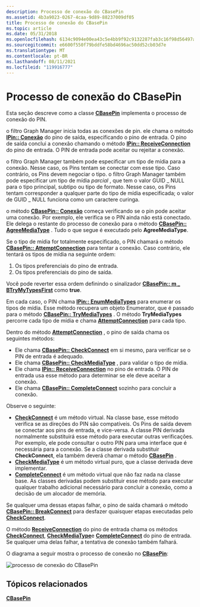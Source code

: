 ```yaml
---
description: Processo de conexão do CBasePin
ms.assetid: 4b3a9023-0267-4caa-9d89-88237009df05
title: Processo de conexão do CBasePin
ms.topic: article
ms.date: 05/31/2018
ms.openlocfilehash: 6134c9094e00ea43c5e4bb9f92c9132287fab3c16f98d56497affc8c1015bd6a
ms.sourcegitcommit: e6600f550f79bddfe58bd4696ac50dd52cb03d7e
ms.translationtype: MT
ms.contentlocale: pt-BR
ms.lasthandoff: 08/11/2021
ms.locfileid: "119916777"
---
```

# <a name="cbasepin-connection-process"></a>Processo de conexão do CBasePin

Esta seção descreve como a classe [**CBasePin**](cbasepin.md) implementa o processo de conexão do PIN.

o filtro Graph Manager inicia todas as conexões de pin. ele chama o método [**IPin:: Conexão**](/windows/desktop/api/Strmif/nf-strmif-ipin-connect) do pino de saída, especificando o pino de entrada. O pino de saída conclui a conexão chamando o método [**IPin:: ReceiveConnection**](/windows/desktop/api/Strmif/nf-strmif-ipin-receiveconnection) do pino de entrada. O PIN de entrada pode aceitar ou rejeitar a conexão.

o filtro Graph Manager também pode especificar um tipo de mídia para a conexão. Nesse caso, os Pins tentam se conectar com esse tipo. Caso contrário, os Pins devem negociar o tipo. o filtro Graph Manager também pode especificar um tipo de mídia *parcial* , que tem o valor GUID \_ NULL para o tipo principal, subtipo ou tipo de formato. Nesse caso, os Pins tentam corresponder a qualquer parte do tipo de mídia especificada; o valor de GUID \_ NULL funciona como um caractere curinga.

o método [**CBasePin:: Conexão**](cbasepin-connect.md) começa verificando se o pin pode aceitar uma conexão. Por exemplo, ele verifica se o PIN ainda não está conectado. Ele delega o restante do processo de conexão para o método [**CBasePin:: AgreeMediaType**](cbasepin-agreemediatype.md) . Tudo o que segue é executado pelo **AgreeMediaType**.

Se o tipo de mídia for totalmente especificado, o PIN chamará o método [**CBasePin:: AttemptConnection**](cbasepin-attemptconnection.md) para tentar a conexão. Caso contrário, ele tentará os tipos de mídia na seguinte ordem:

1.  Os tipos preferenciais do pino de entrada.
2.  Os tipos preferenciais do pino de saída.

Você pode reverter essa ordem definindo o sinalizador [**CBasePin:: m \_ BTryMyTypesFirst**](cbasepin-m-btrymytypesfirst.md) como **true**.

Em cada caso, o PIN chama [**IPin:: EnumMediaTypes**](/windows/desktop/api/Strmif/nf-strmif-ipin-enummediatypes) para enumerar os tipos de mídia. Esse método recupera um objeto Enumerator, que é passado para o método [**CBasePin:: TryMediaTypes**](cbasepin-trymediatypes.md) . O método **TryMediaTypes** percorre cada tipo de mídia e chama [**AttemptConnection**](cbasepin-attemptconnection.md) para cada tipo.

Dentro do método [**AttemptConnection**](cbasepin-attemptconnection.md) , o pino de saída chama os seguintes métodos:

-   Ele chama [**CBasePin:: CheckConnect**](cbasepin-checkconnect.md) em si mesmo, para verificar se o PIN de entrada é adequado.
-   Ele chama [**CBasePin:: CheckMediaType**](cbasepin-checkmediatype.md) , para validar o tipo de mídia.
-   Ele chama [**IPin:: ReceiveConnection**](/windows/desktop/api/Strmif/nf-strmif-ipin-receiveconnection) no pino de entrada. O PIN de entrada usa esse método para determinar se ele deve aceitar a conexão.
-   Ele chama [**CBasePin:: CompleteConnect**](cbasepin-completeconnect.md) sozinho para concluir a conexão.

Observe o seguinte:

-   [**CheckConnect**](cbasepin-checkconnect.md) é um método virtual. Na classe base, esse método verifica se as direções do PIN são compatíveis. Os Pins de saída devem se conectar aos pins de entrada, e vice-versa. A classe PIN derivada normalmente substituirá esse método para executar outras verificações. Por exemplo, ele pode consultar o outro PIN para uma interface que é necessária para a conexão. Se a classe derivada substituir **CheckConnect**, ela também deverá chamar o método [**CBasePin**](cbasepin.md) .
-   [**CheckMediaType**](cbasepin-checkmediatype.md) é um método virtual puro, que a classe derivada deve implementar.
-   [**CompleteConnect**](cbasepin-completeconnect.md) é um método virtual que não faz nada na classe base. As classes derivadas podem substituir esse método para executar qualquer trabalho adicional necessário para concluir a conexão, como a decisão de um alocador de memória.

Se qualquer uma dessas etapas falhar, o pino de saída chamará o método [**CBasePin:: BreakConnect**](cbasepin-breakconnect.md) para desfazer quaisquer etapas executadas pelo [**CheckConnect**](cbasepin-checkconnect.md).

O método [**ReceiveConnection**](cbasepin-receiveconnection.md) do pino de entrada chama os métodos [**CheckConnect**](cbasepin-checkconnect.md), [**CheckMediaType**](cbasepin-checkmediatype.md)e [**CompleteConnect**](cbasepin-completeconnect.md) do pino de entrada. Se qualquer uma delas falhar, a tentativa de conexão também falhará.

O diagrama a seguir mostra o processo de conexão no [**CBasePin**](cbasepin.md):

![processo de conexão do CBasePin](images/cbasepin-connect.png)

## <a name="related-topics"></a>Tópicos relacionados

<dl> <dt>

[**CBasePin**](cbasepin.md)
</dt> </dl>

 

 



